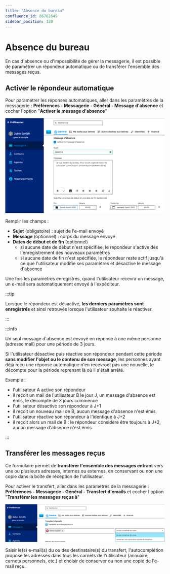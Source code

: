```yaml
---
title: "Absence du bureau"
confluence_id: 86762649
sidebar_position: 120
---
```

# Absence du bureau


En cas d'absence ou d'impossibilité de gérer la messagerie, il est possible de paramétrer un répondeur automatique ou de transférer l'ensemble des messages reçus.

## Activer le répondeur automatique

Pour paramétrer les réponses automatiques, aller dans les paramètres de la messagerie : **Préférences - Messagerie - Général - Message d'absence** et cocher l'option "**Activer le message d'absence**"

![](../../attachments/86762649/86764596.png)


Remplir les champs :

- **Sujet** (obligatoire) : sujet de l'e-mail envoyé
- **Message** (optionnel) : corps du message envoyé
- **Dates de début et de fin** (optionnel)
    - si aucune date de début n'est spécifiée, le répondeur s'active dès l'enregistrement des nouveaux paramètres
    - si aucune date de fin n'est spécifiée, le répondeur reste actif jusqu'à ce que l'utilisateur modifie ses paramètres et désactive le message d'absence


Une fois les paramètres enregistrés, quand l'utilisateur recevra un message, un e-mail sera automatiquement envoyé à l'expéditeur.


:::tip

Lorsque le répondeur est désactivé, **les derniers paramètres sont enregistrés** et ainsi retrouvés lorsque l'utilisateur souhaite le réactiver.

:::


:::info

Un seul message d'absence est envoyé en réponse à une même personne (adresse mail) pour une période de 3 jours.

Si l'utilisateur désactive puis réactive son répondeur pendant cette période **sans modifier l'objet ou le contenu de son message**, les personnes ayant déjà reçu une réponse automatique n'en recevront pas une nouvelle, le décompte pour la période reprenant là où il s'était arrêté.

Exemple :

- l'utilisateur A active son répondeur
- il reçoit un mail de l'utilisateur B le jour J, un message d'absence est émis, le décompte de 3 jours commence
- l'utilisateur désactive son répondeur à J+1
- il reçoit un nouveau mail de B, aucun message d'absence n'est émis
- l'utilisateur réactive son répondeur à l'identique à J+2
- il reçoit alors un mail de B : le répondeur considère être toujours à J+2, aucun message d'absence n'est émis.


:::


## Transférer les messages reçus

Ce formulaire permet de **transférer l'ensemble des messages entrant** vers une ou plusieurs adresses, internes ou externes, en conservant ou non une copie dans la boîte de réception de l'utilisateur.

Pour activer le transfert, aller dans les paramètres de la messagerie : **Préférences - Messagerie - Général - Transfert d'emails** et cocher l'option "**Transférer les messages reçus à**"

![](../../attachments/86762649/86764595.png)


Saisir le(s) e-mail(s) du ou des destinataire(s) du transfert, l'autocomplétion propose les adresses dans tous les carnets de l'utilisateur (annuaire, carnets personnels, etc.) et choisir de conserver ou non une copie de l'e-mail reçu.

